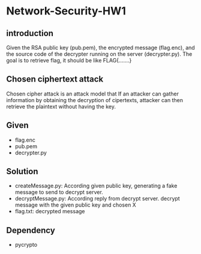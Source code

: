 # Network-Security-HW1
## introduction
Given the RSA public key (pub.pem), the encrypted message (flag.enc), and the source code of the decrypter running on the server (decrypter.py).
The goal is to retrieve flag, it should be like FLAG{.......}


## Chosen ciphertext attack
Chosen cipher attack is an attack model that If an attacker can gather information by obtaining the decryption of cipertexts, attacker can then retrieve the plaintext without having the key.

## Given
- flag.enc
- pub.pem
- decrypter.py

## Solution
- createMessage.py: According given public key, generating a fake message to send to decrypt server.
- decryptMessage.py: According reply from decrypt server. decrypt message with the given public key and chosen X
- flag.txt: decrypted message

## Dependency
- pycrypto
